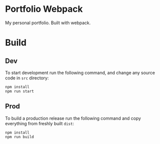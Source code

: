 # Portfolio Webpack

My personal portfolio. Built with webpack.

# Build

## Dev

To start development run the following command, and change any 
source code in `src` directory:

```console
npm install
npm run start 
```

## Prod

To build a production release run the following command and copy
everything from freshly built `dist`:

```console
npm install
npm run build 
```


